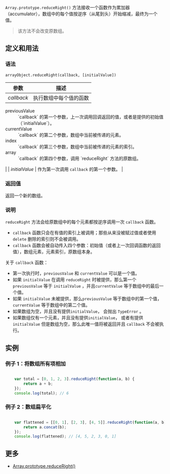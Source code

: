 `Array.prototype.reduceRight()` 方法接收一个函数作为累加器（accumulator），数组中的每个值按逆序（从尾到头）开始缩减，最终为一个值。

> 该方法不会改变原数组。

## 定义和用法

### 语法

`arrayObject.reduceRight(callback, [initialValue])`

| 参数 | 描述 |
| --- | --- |
| _callback_ | 执行数组中每个值的函数

<dl class="dl-horizontal">

<dt>previousValue</dt>

<dd>`callback` 的第一个参数，上一次调用回调返回的值，或者是提供的初始值（`initialValue`）。</dd>

<dt>currentValue</dt>

<dd>`callback` 的第二个参数，数组中当前被传递的元素。</dd>

<dt>index</dt>

<dd>`callback` 的第三个参数，数组中当前被传递的元素的索引。</dd>

<dt>array</dt>

<dd>`callback` 的第四个参数，调用 `reduceRight` 方法的原数组。</dd>

</dl>

 |
| _initialValue_ | 作为第一次调用 `callback` 的第一个参数。 |

### 返回值

返回一个新的数组。

### 说明

`reduceRight` 方法会给原数组中的每个元素都按逆序调用一次 `callback` 函数。

*   `callback` 函数只会在有值的索引上被调用；那些从来没被赋过值或者使用 `delete` 删除的索引则不会被调用。
*   `callback` 函数会被自动传入四个参数：初始值（或者上一次回调函数的返回值），数组元素，元素索引，原数组本身。

关于 `callback` 函数：

*   第一次执行时，`previousValue` 和 `currentValue` 可以是一个值。
*   如果 `initialValue` 在调用 `reduceRight` 时被提供，那么第一个 `previousValue` 等于 `initialValue` ，并且`currentValue` 等于数组中的最后一个值。
*   如果 `initialValue` 未被提供，那么`previousValue` 等于数组中的第一个值，`currentValue` 等于数组中的第二个值。
*   如果数组为空，并且没有提供`initialValue`， 会抛出 `TypeError` 。
*   如果数组仅有一个元素，并且没有提供`initialValue`， 或者有提供 `initialValue` 但是数组为空，那么此唯一值将被返回并且 `callback` 不会被执行。

## 实例

### 例子 1：将数组所有项相加

``` javascript

    var total = [0, 1, 2, 3].reduceRight(function(a, b) {
        return a + b;
    });
    console.log(total); // 6

```

### 例子 2：数组扁平化

``` javascript

    var flattened = [[0, 1], [2, 3], [4, 5]].reduceRight(function(a, b) {
        return a.concat(b);
    });
    console.log(flattened); // [4, 5, 2, 3, 0, 1]

```

## 更多

*   [Array.prototype.reduceRight()](https://developer.mozilla.org/zh-CN/docs/Web/JavaScript/Reference/Global_Objects/Array/ReduceRight)